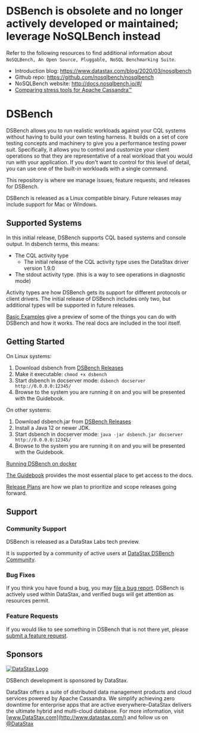 # DSBench is obsolete and no longer actively developed or maintained; leverage NoSQLBench instead

Refer to the following resources to find additional information about `NoSQLBench, An Open Source, Pluggable, NoSQL Benchmarking Suite`.

* Introduction blog: https://www.datastax.com/blog/2020/03/nosqlbench
* Github repo: https://github.com/nosqlbench/nosqlbench
* NoSQLBench website: http://docs.nosqlbench.io/#/
* [Comparing stress tools for Apache Cassandra&trade;](https://thelastpickle.com/blog/2020/04/06/comparing-stress-tools.html)

# DSBench

DSBench allows you to run realistic workloads against your CQL systems without having to build your own testing harness. It builds on a set of core testing concepts and machinery to give you a performance testing power suit. Specifically, it allows you to control and customize your client operations so that they are representative of a real workload that you would run with your application. If you don't want to control for this level of detail, you can use one of the built-in workloads with a single command.

This repository is where we manage issues, feature requests, and releases for DSBench.

DSBench is released as a Linux compatible binary. Future releases may include support for Mac or Windows.

## Supported Systems

In this initial release, DSBench supports CQL based systems and console output. In dsbench terms, this means:

- The CQL activity type
  - The initial release of the CQL activity type uses the DataStax driver version 1.9.0
- The stdout activity type. (this is a way to see operations in diagnostic mode)

Activity types are how DSBench gets its support for different protocols or client drivers. The initial release of DSBench includes only two, but additional types will be supported in future releases.

[Basic Examples](https://github.com/datastax/dsbench-labs/wiki/Basic-Examples) give a preview of some of the things you can do with DSBench and how it works. The real docs are included in the tool itself.

## Getting Started

On Linux systems:
1. Download dsbench from [DSBench Releases](https://github.com/datastax/dsbench-labs/releases)
2. Make it executable: `chmod +x dsbench`
3. Start dsbench in docserver mode: `dsbench docserver http://0.0.0.0:12345/`
4. Browse to the system you are running it on and you will be presented with the Guidebook.

On other systems:
1. Download dsbench.jar from [DSBench Releases](https://github.com/datastax/dsbench-labs/releases)
2. Install a Java 12 or newer JDK.
3. Start dsbench in docserver mode: `java -jar dsbench.jar docserver http://0.0.0.0:12345/`
4. Browse to the system you are running it on and you will be presented with the Guidebook.

[Running DSBench on docker](https://hub.docker.com/r/datastaxlabs/dsbench)

[The Guidebook](https://github.com/datastax/dsbench-labs/wiki/The-Guidebook) provides the most essential place to get access to the docs.

[Release Plans](https://github.com/datastax/dsbench-labs/wiki/Release-Plans) are how we plan to prioritize and scope releases going forward.

## Support

### Community Support

DSBench is released as a DataStax Labs tech preview.

It is supported by a community of active users at [DataStax DSBench Community](https://community.datastax.com/spaces/51/index.html).

### Bug Fixes

If you think you have found a bug, you may [file a bug report](https://github.com/datastax/dsbench-labs/issues/new?labels=bug). DSBench is actively used within DataStax, and verified bugs will get attention as resources permit.

### Feature Requests

If you would like to see something in DSBench that is not there yet,
please [submit a feature request](https://github.com/datastax/dsbench-labs/issues/new?labels=feature).

## Sponsors

[![DataStax Logo](https://www.datastax.com/sites/default/files/content/graphics/logo/DS-logo-2019_1-25percent.png)](http://datastax.com/)

DSBench development is sponsored by DataStax.

DataStax offers a suite of distributed data management products and cloud services powered by Apache Cassandra. We simplify achieving zero downtime for enterprise apps that are active everywhere–DataStax delivers the ultimate hybrid and multi-cloud database. For more information, visit [www.DataStax.com](http://www.datastax.com/) and follow us on [@DataStax](https://twitter.com/Datastax)
